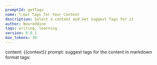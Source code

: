 ```yaml
---
promptId: getTags
name: 🏷️Get Tags for Your Content
description: Select a content and Get suggest Tags for it
author: Noureddine
tags: writing, learning
version: 0.0.1
max_tokens: 30
---
```

content: 
{{context}}
prompt:
suggest tags for the content in markdown format
tags: